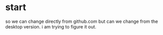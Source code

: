 # start
so we can change directly from github.com but can we change from the desktop version. 
i am trying to figure it out.
